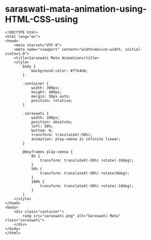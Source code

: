 # saraswati-mata-animation-using-HTML-CSS-using

    <!DOCTYPE html>
    <html lang="en">
    <head>
        <meta charset="UTF-8">
        <meta name="viewport" content="width=device-width, initial-scale=1.0">
        <title>Saraswati Mata Animation</title>
        <style>
            body {
                background-color: #f7e4d4;
            }

            .container {
                width: 300px;
                height: 400px;
                margin: 50px auto;
                position: relative;
            }

            .saraswati {
                width: 200px;
                position: absolute;
                left: 50%;
                bottom: 0;
                transform: translateX(-50%);
                animation: play-veena 2s infinite linear;
            }

            @keyframes play-veena {
                0% {
                    transform: translateX(-50%) rotate(-10deg);
                }
                50% {
                    transform: translateX(-50%) rotate(0deg);
                }
                100% {
                    transform: translateX(-50%) rotate(-10deg);
                }
            }
        </style>
    </head>
    <body>
        <div class="container">
            <img src="saraswati.png" alt="Saraswati Mata" class="saraswati">
        </div>
    </body>
    </html>
  
